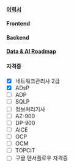 #### [이력서](https://jiwontwopunch.notion.site/1123e2a4ccdd476384f7118e8b4c4710?pvs=4)
#### Frontend
#### Backend
#### [Data & AI Roadmap](https://jiwontwopunch.notion.site/a53e39a51d7e4dc2add40a3f896539fc?pvs=4)
#### 자격증
- [x]  네트워크관리사 2급
- [x]  ADsP
- [ ]  ADP
- [ ]  SQLP
- [ ]  정보처리기사
- [ ]  AZ-900
- [ ]  DP-900
- [ ]  AICE
- [ ]  OCP
- [ ]  OCM
- [ ]  TOPCIT
- [ ]  구글 텐서플로우 자격증
